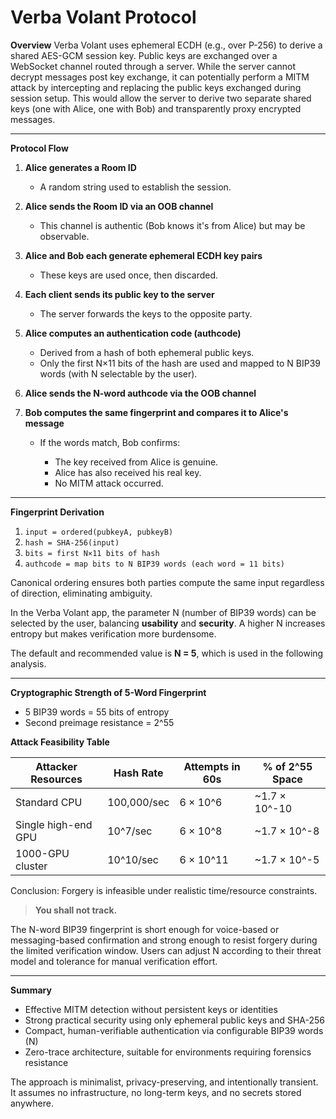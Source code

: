Verba Volant Protocol
=============


**Overview**
Verba Volant uses ephemeral ECDH (e.g., over P-256) to derive a shared AES-GCM session key. Public keys are exchanged over a WebSocket channel routed through a server. While the server cannot decrypt messages post key exchange, it can potentially perform a MITM attack by intercepting and replacing the public keys exchanged during session setup. This would allow the server to derive two separate shared keys (one with Alice, one with Bob) and transparently proxy encrypted messages.

---

**Protocol Flow**

1. **Alice generates a Room ID**

   * A random string used to establish the session.

2. **Alice sends the Room ID via an OOB channel**

   * This channel is authentic (Bob knows it's from Alice) but may be observable.

3. **Alice and Bob each generate ephemeral ECDH key pairs**

   * These keys are used once, then discarded.

4. **Each client sends its public key to the server**

   * The server forwards the keys to the opposite party.

5. **Alice computes an authentication code (authcode)**

   * Derived from a hash of both ephemeral public keys.
   * Only the first N×11 bits of the hash are used and mapped to N BIP39 words (with N selectable by the user).

6. **Alice sends the N-word authcode via the OOB channel**

7. **Bob computes the same fingerprint and compares it to Alice's message**

   * If the words match, Bob confirms:

     * The key received from Alice is genuine.
     * Alice has also received his real key.
     * No MITM attack occurred.

---

**Fingerprint Derivation**

1. `input = ordered(pubkeyA, pubkeyB)`
2. `hash = SHA-256(input)`
3. `bits = first N×11 bits of hash`
4. `authcode = map bits to N BIP39 words (each word = 11 bits)`

Canonical ordering ensures both parties compute the same input regardless of direction, eliminating ambiguity.

In the Verba Volant app, the parameter N (number of BIP39 words) can be selected by the user, balancing **usability** and **security**. A higher N increases entropy but makes verification more burdensome.

The default and recommended value is **N = 5**, which is used in the following analysis.

---

**Cryptographic Strength of 5-Word Fingerprint**

* 5 BIP39 words = 55 bits of entropy
* Second preimage resistance = 2^55

**Attack Feasibility Table**

| Attacker Resources  | Hash Rate   | Attempts in 60s | % of 2^55 Space |
| ------------------- | ----------- | --------------- | --------------- |
| Standard CPU        | 100,000/sec | 6 × 10^6        | \~1.7 × 10^-10  |
| Single high-end GPU | 10^7/sec    | 6 × 10^8        | \~1.7 × 10^-8   |
| 1000-GPU cluster    | 10^10/sec   | 6 × 10^11       | \~1.7 × 10^-5   |

Conclusion: Forgery is infeasible under realistic time/resource constraints.

> **You shall not track.**

The N-word BIP39 fingerprint is short enough for voice-based or messaging-based confirmation and strong enough to resist forgery during the limited verification window. Users can adjust N according to their threat model and tolerance for manual verification effort.

---

**Summary**

* Effective MITM detection without persistent keys or identities
* Strong practical security using only ephemeral public keys and SHA-256
* Compact, human-verifiable authentication via configurable BIP39 words (N)
* Zero-trace architecture, suitable for environments requiring forensics resistance

The approach is minimalist, privacy-preserving, and intentionally transient. It assumes no infrastructure, no long-term keys, and no secrets stored anywhere.
